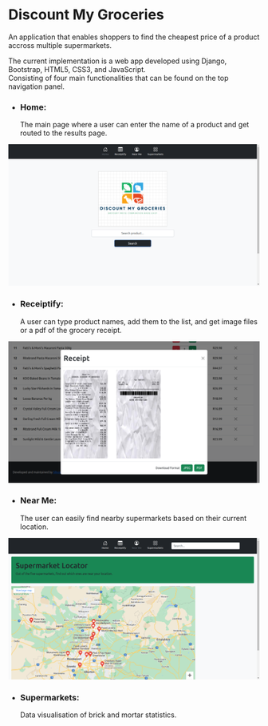 # Discount My Groceries
An application that enables shoppers to find the cheapest price of a product accross multiple supermarkets.

The current implementation is a web app developed using Django, Bootstrap, HTML5, CSS3, and JavaScript.  
Consisting of four main functionalities that can be found on the top navigation panel.

- ### Home:
  The main page where a user can enter the name of a product and get routed to the results page.
  
![home_mockup](https://github.com/Sibusiso-Gumede/discount_my_groceries/blob/master/resources/homepage.png)

- ### Receiptify:
  A user can type product names, add them to the list, and get image files or a pdf of the grocery receipt.

![receiptify_mockup](https://github.com/Sibusiso-Gumede/discount_my_groceries/blob/master/resources/receipts_response.png)

- ### Near Me:
  The user can easily find nearby supermarkets based on their current location.

![nearme_mockup](https://github.com/Sibusiso-Gumede/discount_my_groceries/blob/master/resources/locator.png)

- ### Supermarkets:
  Data visualisation of brick and mortar statistics.
